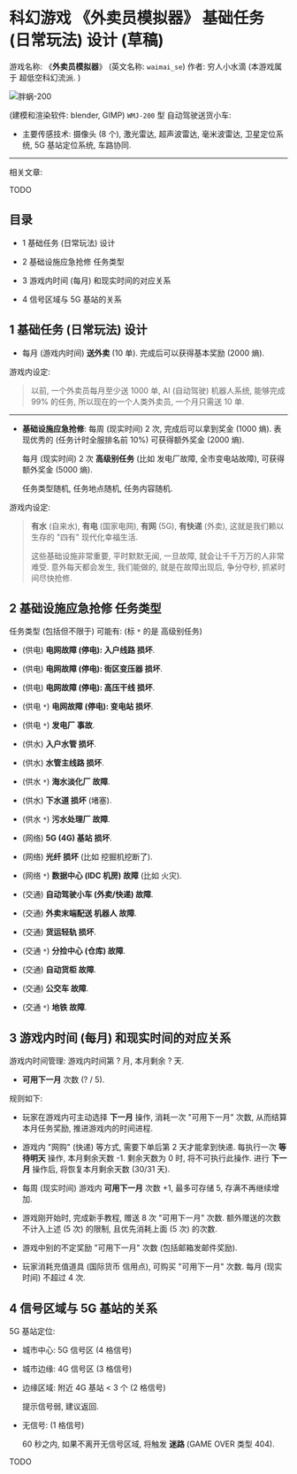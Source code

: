 # 科幻游戏 《外卖员模拟器》 基础任务 (日常玩法) 设计 (草稿)

游戏名称: 《**外卖员模拟器**》 (英文名称: `waimai_se`)
作者: 穷人小水滴 (本游戏属于 超低空科幻流派. )

![胖蜗-200](./图/0-wmj-200.png)

(建模和渲染软件: blender, GIMP) `WMJ-200` 型 自动驾驶送货小车:

+ 主要传感技术:
  摄像头 (8 个), 激光雷达, 超声波雷达, 毫米波雷达, 卫星定位系统,
  5G 基站定位系统, 车路协同.

----

相关文章:

TODO


## 目录

+ 1 基础任务 (日常玩法) 设计

+ 2 基础设施应急抢修 任务类型

+ 3 游戏内时间 (每月) 和现实时间的对应关系

+ 4 信号区域与 5G 基站的关系


## 1 基础任务 (日常玩法) 设计

+ 每月 (游戏内时间) **送外卖** (10 单).
  完成后可以获得基本奖励 (2000 熵).

游戏内设定:

> 以前, 一个外卖员每月至少送 1000 单, AI (自动驾驶) 机器人系统,
> 能够完成 99% 的任务, 所以现在的一个人类外卖员, 一个月只需送 10 单.

----

+ **基础设施应急抢修**: 每周 (现实时间) 2 次, 完成后可以拿到奖金 (1000 熵).
  表现优秀的 (任务计时全服排名前 10%) 可获得额外奖金 (2000 熵).

  每月 (现实时间) 2 次 **高级别任务** (比如 发电厂故障, 全市变电站故障),
  可获得额外奖金 (5000 熵).

  任务类型随机, 任务地点随机, 任务内容随机.

游戏内设定:

> **有水** (自来水), **有电** (国家电网), **有网** (5G), **有快递** (外卖),
> 这就是我们赖以生存的 "四有" 现代化幸福生活.
>
> 这些基础设施非常重要, 平时默默无闻, 一旦故障, 就会让千千万万的人非常难受.
> 意外每天都会发生, 我们能做的, 就是在故障出现后, 争分夺秒, 抓紧时间尽快抢修.


## 2 基础设施应急抢修 任务类型

任务类型 (包括但不限于) 可能有: (标 `*` 的是 高级别任务)

+ (供电) **电网故障 (停电): 入户线路 损坏**.

+ (供电) **电网故障 (停电): 街区变压器 损坏**.

+ (供电) **电网故障 (停电): 高压干线 损坏**.

+ (供电 `*`) **电网故障 (停电): 变电站 损坏**.

+ (供电 `*`) **发电厂 事故**.

+ (供水) **入户水管 损坏**.

+ (供水) **水管主线路 损坏**.

+ (供水 `*`) **海水淡化厂 故障**.

+ (供水) **下水道 损坏** (堵塞).

+ (供水 `*`) **污水处理厂 故障**.

+ (网络) **5G (4G) 基站 损坏**.

+ (网络) **光纤 损坏** (比如 挖掘机挖断了).

+ (网络 `*`) **数据中心 (IDC 机房) 故障** (比如 火灾).

+ (交通) **自动驾驶小车 (外卖/快递) 故障**.

+ (交通) **外卖末端配送 机器人 故障**.

+ (交通) **货运轻轨 损坏**.

+ (交通 `*`) **分捡中心 (仓库) 故障**.

+ (交通) **自动货柜 故障**.

+ (交通) **公交车 故障**.

+ (交通 `*`) **地铁 故障**.


## 3 游戏内时间 (每月) 和现实时间的对应关系

游戏内时间管理: 游戏内时间第 ? 月, 本月剩余 ? 天.

+ **可用下一月** 次数 (? / 5).

规则如下:

+ 玩家在游戏内可主动选择 **下一月** 操作, 消耗一次 "可用下一月" 次数,
  从而结算本月任务奖励, 推进游戏内的时间进程.

+ 游戏内 "网购" (快递) 等方式, 需要下单后第 2 天才能拿到快递.
  每执行一次 **等待明天** 操作, 本月剩余天数 -1. 剩余天数为 0 时,
  将不可执行此操作. 进行 **下一月** 操作后, 将恢复本月剩余天数 (30/31 天).

+ 每周 (现实时间) 游戏内 **可用下一月** 次数 +1, 最多可存储 5,
  存满不再继续增加.

+ 游戏刚开始时, 完成新手教程, 赠送 8 次 "可用下一月" 次数.
  额外赠送的次数不计入上述 (5 次) 的限制, 且优先消耗上面 (5 次) 的次数.

+ 游戏中别的不定奖励 "可用下一月" 次数 (包括邮箱发邮件奖励).

+ 玩家消耗充值道具 (国际货币 信用点), 可购买 "可用下一月" 次数.
  每月 (现实时间) 不超过 4 次.


## 4 信号区域与 5G 基站的关系

5G 基站定位:

+ 城市中心: 5G 信号区 (4 格信号)

+ 城市边缘: 4G 信号区 (3 格信号)

+ 边缘区域: 附近 4G 基站 < 3 个 (2 格信号)

  提示信号弱, 建议返回.

+ 无信号: (1 格信号)

  60 秒之内, 如果不离开无信号区域, 将触发 **迷路** (GAME OVER 类型 404).

TODO
